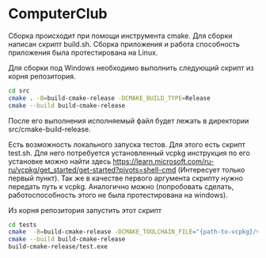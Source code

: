 # ComputerClub

Сборка происходит при помощи инструмента cmake. 
Для сборки написан скрипт build.sh. Сборка приложения и работа способность приложения была протестирована на Linux. 

Для сборки под Windows необходимо выполнить следующий скрипт из корня репозитория.
```bash
cd src
cmake . -B=build-cmake-release -DCMAKE_BUILD_TYPE=Release
cmake --build build-cmake-release
```
После его выполнения исполняемый файл будет лежать в директории src/cmake-build-release. 

Есть возможность локального запуска тестов. Для этого есть скрипт test.sh. Для него потребуется установленный vcpkg инструкция по его установке можно найти здесь https://learn.microsoft.com/ru-ru/vcpkg/get_started/get-started?pivots=shell-cmd (Интересует только первый пункт).
Так же в качестве первого аргумента скрипту нужно передать путь к vcpkg. Аналогично можно (попробовать сделать, работоспособность этого не была протестирована на windows).

Из корня репозитория запустить этот скрипт
```bash
cd tests
cmake  -B=build-cmake-release -DCMAKE_TOOLCHAIN_FILE="{path-to-vcpkg}/vcpkg/scripts/buildsystems/vcpkg.cmake" -DCMAKE_BUILD_TYPE=Release
cmake --build build-cmake-release
build-cmake-release/test.exe
```